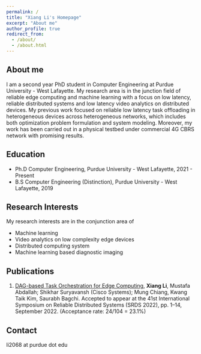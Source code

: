 ```yaml
---
permalink: /
title: "Xiang Li's Homepage"
excerpt: "About me"
author_profile: true
redirect_from: 
  - /about/
  - /about.html
---
```


## About me

I am a second year PhD student in Computer Engineering at Purdue University - West Lafayette. My research area is in the junction field of reliable edge computing and machine learning with a focus on low latency, reliable distributed systems and low latency video analytics on distributed devices. My previous work focused on reliable low latency task offloading in heterogeneous devices across heterogeneous networks, which includes both optimization problem formulation and system modeling. Moreover, my work has been carried out in a physical testbed under commercial 4G CBRS network with promising results.

## Education
* Ph.D Computer Engineering, Purdue University - West Lafayette, 2021 - Present
* B.S Computer Engineering (Distinction), Purdue University - West Lafayette, 2019

## Research Interests
My research interests are in the conjunction area of 
 *  Machine learning
 *  Video analytics on low complexity edge devices
 *  Distributed computing system
 *  Machine learning based diagnostic imaging


## Publications
1. [DAG-based Task Orchestration for Edge Computing](https://ieeexplore.ieee.org/abstract/document/9996961),
**Xiang Li**, Mustafa Abdallah; Shikhar Suryavansh (Cisco Systems); Mung Chiang, Kwang Taik Kim, Saurabh Bagchi. Accepted to appear at the 41st International Symposium on Reliable Distributed Systems (SRDS 2022), pp. 1–14, September 2022. (Acceptance rate: 24/104 = 23.1%)

## Contact
li2068 at purdue dot edu
